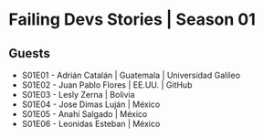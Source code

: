 # Failing Devs Stories | Season 01

## Guests
- S01E01 - Adrián Catalán | Guatemala | Universidad Galileo
- S01E02 - Juan Pablo Flores | EE.UU. | GitHub
- S01E03 - Lesly Zerna | Bolivia
- S01E04 - Jose Dimas Luján | México
- S01E05 - Anahí Salgado | México
- S01E06 - Leonidas Esteban | México







